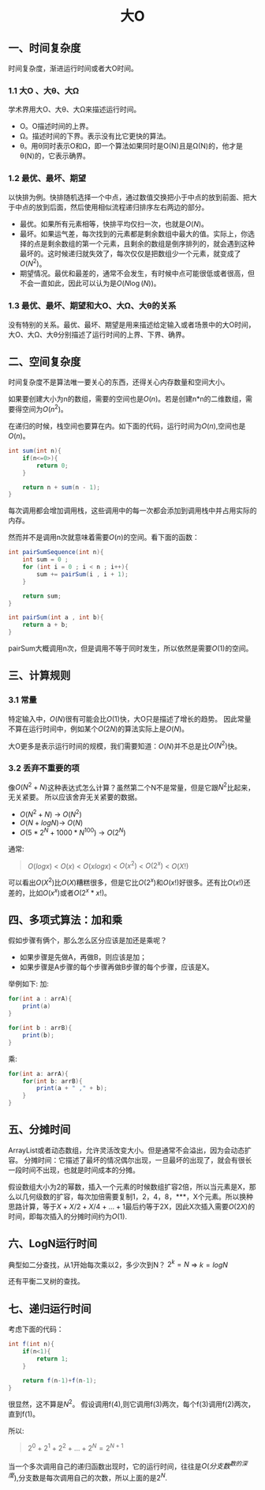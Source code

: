 # <center>大O</center>

## 一、时间复杂度

时间复杂度，渐进运行时间或者大O时间。

### 1.1 大O 、大θ、大Ω

学术界用大O、大θ、大Ω来描述运行时间。

- O。O描述时间的上界。
- Ω。描述时间的下界。表示没有比它更快的算法。
- θ。用θ同时表示O和Ω，即一个算法如果同时是O(N)且是Ω(N)的，他才是θ(N)的，它表示确界。

### 1.2 最优、最坏、期望

以快排为例。快排随机选择一个中点，通过数值交换把小于中点的放到前面、把大于中点的放到后面，然后使用相似流程递归排序左右两边的部分。

- 最优。如果所有元素相等，快排平均仅扫一次，也就是$O(N)$。
- 最坏。如果运气差，每次找到的元素都是剩余数组中最大的值。实际上，你选择的点是剩余数组的第一个元素，且剩余的数组是倒序排列的，就会遇到这种最坏的。这时候递归就失效了，每次仅仅是把数组少一个元素，就变成了$O(N^2)$。
- 期望情况。最优和最差的，通常不会发生，有时候中点可能很低或者很高，但不会一直如此，因此可以认为是$O(N\log(N))$。

### 1.3 最优、最坏、期望和大O、大Ω、大θ的关系

没有特别的关系。最优、最坏、期望是用来描述给定输入或者场景中的大O时间，大O、大Ω、大θ分别描述了运行时间的上界、下界、确界。

## 二、空间复杂度

时间复杂度不是算法唯一要关心的东西，还得关心内存数量和空间大小。

如果要创建大小为n的数组，需要的空间也是$O(n)$。若是创建n*n的二维数组，需要得空间为${O}(n^2)$。

在递归的时候，栈空间也要算在内。如下面的代码，运行时间为$O(n)$,空间也是${O(n)}$。

```java
int sum(int n){
    if(n<=0>){
        return 0;
    }

    return n + sum(n - 1);
}
```

每次调用都会增加调用栈，这些调用中的每一次都会添加到调用栈中并占用实际的内存。

然而并不是调用n次就意味着需要$O(n)$的空间。看下面的函数：

```java
int pairSumSequence(int n){
    int sum = 0 ;
    for (int i = 0 ; i < n ; i++){
        sum += pairSum(i , i + 1);
    }

    return sum;
}

int pairSum(int a , int b){
    return a + b;
}
```

pairSum大概调用n次，但是调用不等于同时发生，所以依然是需要$O(1)$的空间。

## 三、计算规则

### 3.1 常量

特定输入中，$O(N)$很有可能会比$O(1)$快，大O只是描述了增长的趋势。
因此常量不算在运行时间中，例如某个$O(2N)$的算法实际上是$O(N)$。

大O更多是表示运行时间的规模，我们需要知道：$O(N)$并不总是比$O(N^2)$快。

### 3.2 丢弃不重要的项

像$O(N^2 + N)$这种表达式怎么计算？虽然第二个N不是常量，但是它跟$N^ 2$比起来，无关紧要。
所以应该舍弃无关紧要的数据。

- $O(N^2 + N)$ -> $O(N^2)$
- $O(N + logN)$-> $O(N)$
- $O({5*2^N}+{1000*N^{100}})$ -> $O(2^N)$

通常:

> $O(logx)$ < $O(x)$ < $O(xlogx)$ < $O(x^2)$ < $O(2^x)$ < $O(X!)$

可以看出$O(X^2)$比$O(X)$糟糕很多，但是它比$O(2^x)$和$O(x!)$好很多。还有比$O(x!)$还差的，比如$O(x^x)$或者$O(2^x * x!)$。

## 四、多项式算法：加和乘

假如步骤有俩个，那么怎么区分应该是加还是乘呢？

- 如果步骤是先做A，再做B，则应该是加；
- 如果步骤是A步骤的每个步骤再做B步骤的每个步骤，应该是X。

举例如下:
加:

```java
for(int a : arrA){
    print(a)
}

for(int b : arrB){
    print(b);
}
```

乘:

```java
for(int a: arrA){
    for(int b: arrB){
        print(a + " ," + b);
    }
}
```

## 五、分摊时间

ArrayList或者动态数组，允许灵活改变大小。但是通常不会溢出，因为会动态扩容。
分摊时间：它描述了最坏的情况偶尔出现，一旦最坏的出现了，就会有很长一段时间不出现，也就是时间成本的分摊。

假设数组大小为2的幂数，插入一个元素的时候数组扩容2倍，所以当元素是X，那么以几何级数的扩容，每次加倍需要复制1，2，4，8，***，X个元素。所以换种思路计算，等于$X+X/2+X/4+...+1$最后约等于2X，因此X次插入需要$O(2X)$的时间，即每次插入的分摊时间约为$O(1)$.

## 六、LogN运行时间

典型如二分查找，从1开始每次乘以2，多少次到N？
$2^k=N$ => $k = logN$

还有平衡二叉树的查找。

## 七、递归运行时间

考虑下面的代码：

```java
int f(int n){
    if(n<1){
        return 1;
    }

    return f(n-1)+f(n-1);
}
```

很显然，这不算是$N^2$。
假设调用f(4),则它调用f(3)两次，每个f(3)调用f(2)两次，直到f(1)。

所以:

> $2^0+2^1+2^2+...+2^N = 2^{N+1}$

当一个多次调用自己的递归函数出现时，它的运行时间，往往是$O(分支数^{数的深度})$,分支数是每次调用自己的次数，所以上面的是$2^N$.

